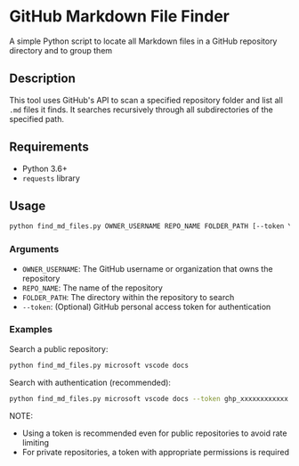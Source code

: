 # GitHub Markdown File Finder

A simple Python script to locate all Markdown files in a GitHub repository directory and to group them 

## Description

This tool uses GitHub's API to scan a specified repository folder and list all `.md` files it finds. It searches recursively through all subdirectories of the specified path.

## Requirements

- Python 3.6+
- `requests` library

## Usage

```bash
python find_md_files.py OWNER_USERNAME REPO_NAME FOLDER_PATH [--token YOUR_TOKEN]
```

### Arguments

- `OWNER_USERNAME`: The GitHub username or organization that owns the repository
- `REPO_NAME`: The name of the repository
- `FOLDER_PATH`: The directory within the repository to search
- `--token`: (Optional) GitHub personal access token for authentication

### Examples

Search a public repository:
```bash
python find_md_files.py microsoft vscode docs
```

Search with authentication (recommended):
```bash
python find_md_files.py microsoft vscode docs --token ghp_xxxxxxxxxxxx
```

NOTE: 
- Using a token is recommended even for public repositories to avoid rate limiting
- For private repositories, a token with appropriate permissions is required